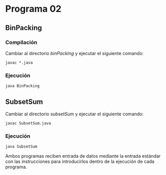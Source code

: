 # Programa 02

## BinPacking

### Compilación

Cambiar al directorio *binPacking* y ejecutar el siguiente comando:

`javac *.java`

### Ejecución

`java BinPacking`

## SubsetSum

Cambiar al directorio *subsetSum* y ejecutar el siguiente comando:

`javac SubsetSum.java`

### Ejecución

`java SubsetSum`

Ambos programas reciben entrada de datos mediante la entrada estándar con las
instrucciones para introducirlos dentro de la ejecución de cada programa.